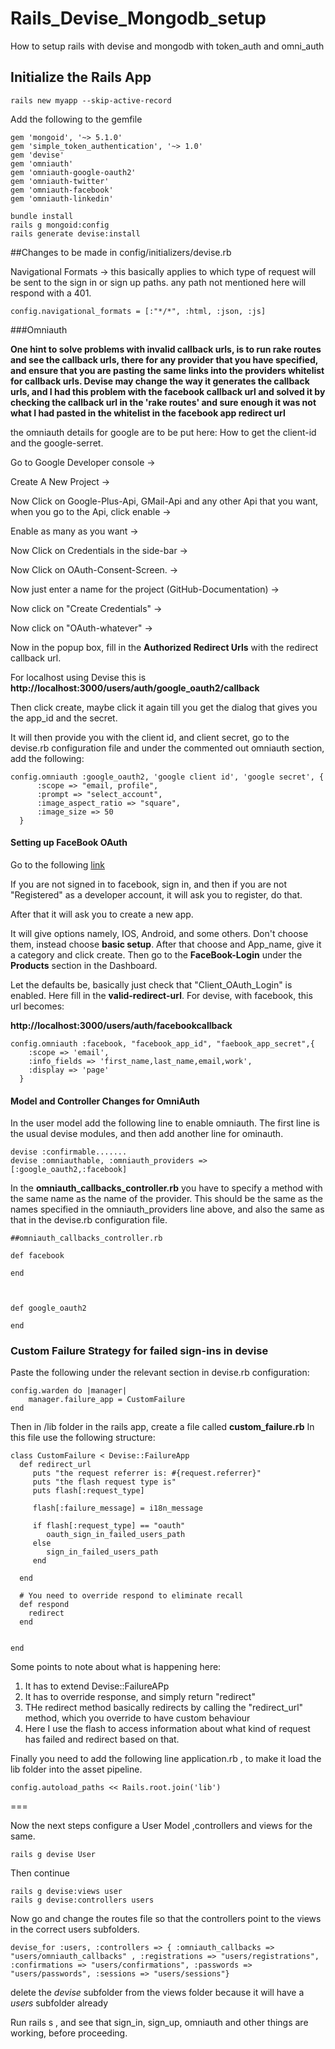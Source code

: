 # Rails_Devise_Mongodb_setup
How to setup rails with devise and mongodb with token_auth and omni_auth

## Initialize the Rails App

```
rails new myapp --skip-active-record
```
Add the following to the gemfile

```
gem 'mongoid', '~> 5.1.0'
gem 'simple_token_authentication', '~> 1.0'
gem 'devise'
gem 'omniauth'
gem 'omniauth-google-oauth2'
gem 'omniauth-twitter'
gem 'omniauth-facebook'
gem 'omniauth-linkedin'
```

```
bundle install
rails g mongoid:config
rails generate devise:install
```

##Changes to be made in config/initializers/devise.rb

Navigational Formats -> this basically applies to which type of request will be sent to the sign in or sign up paths.
any path not mentioned here will respond with a 401.

```
config.navigational_formats = [:"*/*", :html, :json, :js]
```

###Omniauth

__One hint to solve problems with invalid callback urls, is to run rake routes and see the callback urls, there for any provider that you have specified, and ensure that you are pasting the same links into the providers whitelist for callback urls. Devise may change the way it generates the callback urls, and I had this problem with the facebook callback url and solved it by checking the callback url in the 'rake routes' and sure enough it was not what I had pasted in the whitelist in the facebook app redirect url__


the omniauth details for google are to be put here:
How to get the client-id and the google-serret.

Go to Google Developer console ->

Create A New Project ->

Now Click on Google-Plus-Api, GMail-Api and any other Api that you want, when you go to the Api, click enable ->

Enable as many as you want ->

Now Click on Credentials in the side-bar ->

Now Click on OAuth-Consent-Screen. ->

Now just enter a name for the project (GitHub-Documentation) ->

Now click on "Create Credentials" ->

Now click on "OAuth-whatever" ->

Now in the popup box, fill in the __Authorized Redirect Urls__ with the redirect callback url.

For localhost using Devise this is __http://localhost:3000/users/auth/google_oauth2/callback__

Then click create, maybe click it again till you get the dialog that gives you the app_id and the secret.

It will then provide you with the client id, and client secret, go to the devise.rb configuration file and under the commented out omniauth section, add the following:


```
config.omniauth :google_oauth2, 'google client id', 'google secret', {
      :scope => "email, profile",
      :prompt => "select_account",
      :image_aspect_ratio => "square",
      :image_size => 50
  }
```

#### Setting up FaceBook OAuth

Go to the following [link](http://developers.facebook.com/apps)

If you are not signed in to facebook, sign in, and then if you are not "Registered" as a developer account, it will ask you to register, do that.

After that it will ask you to create a new app.

It will give options namely, IOS, Android, and some others.
Don't choose them, instead choose __basic setup__.
After that choose and App_name, give it a category and click create. 
Then go to the __FaceBook-Login__ under the __Products__ section in the Dashboard.

Let the defaults be, basically just check that "Client_OAuth_Login" is enabled.
Here fill in the __valid-redirect-url__.
For devise, with facebook, this url becomes:

__http://localhost:3000/users/auth/facebookcallback__

```
config.omniauth :facebook, "facebook_app_id", "faebook_app_secret",{
    :scope => 'email',
    :info_fields => 'first_name,last_name,email,work',
    :display => 'page'
  }
```


#### Model and Controller Changes for OmniAuth



In the user model add the following line to enable omniauth.
The first line is the usual devise modules, and then add another line for ominauth.

```
devise :confirmable.......
devise :omniauthable, :omniauth_providers => [:google_oauth2,:facebook]
```


In the __omniauth_callbacks_controller.rb__ you have to specify a method with the same name as the name of the provider. This should be the same as the names specified in the omniauth_providers line above, and also the same as that in the devise.rb configuration file.

```
##omniauth_callbacks_controller.rb

def facebook

end



def google_oauth2

end
```




### Custom Failure Strategy for failed sign-ins in devise

Paste the following under the relevant section in devise.rb configuration:

```
config.warden do |manager|
    manager.failure_app = CustomFailure
end
```

Then in /lib folder in the rails app, create a file called __custom_failure.rb__
In this file use the following structure:

```
class CustomFailure < Devise::FailureApp
  def redirect_url
  	 puts "the request referrer is: #{request.referrer}"
  	 puts "the flash request type is"
  	 puts flash[:request_type]
	 
     flash[:failure_message] = i18n_message
  	 
     if flash[:request_type] == "oauth"
  		oauth_sign_in_failed_users_path 	
     else
  	 	sign_in_failed_users_path
     end
     
  end

  # You need to override respond to eliminate recall
  def respond
    redirect
  end


end
```

Some points to note about what is happening here:
1. It has to extend Devise::FailureAPp
2. It has to override response, and simply return "redirect"
3. THe redirect method basically redirects by calling the "redirect_url" method, which you override to have custom behaviour
4. Here I use the flash to access information about what kind of request has failed and redirect based on that.

Finally you need to add the following line application.rb , to make it load the lib folder into the asset pipeline.

```
config.autoload_paths << Rails.root.join('lib')
```

===

Now the next steps configure a User Model ,controllers and views for the same.

```
rails g devise User
```


Then continue

```
rails g devise:views user
rails g devise:controllers users
```

Now go and change the routes file so that the controllers point to the views in the correct users subfolders.

```
devise_for :users, :controllers => { :omniauth_callbacks => "users/omniauth_callbacks" , :registrations => "users/registrations", :confirmations => "users/confirmations", :passwords => "users/passwords", :sessions => "users/sessions"}
```

delete the _devise_ subfolder from the views folder because it will have a _users_ subfolder already 

Run rails s , and see that sign_in, sign_up, omniauth and other things are working, before proceeding.
